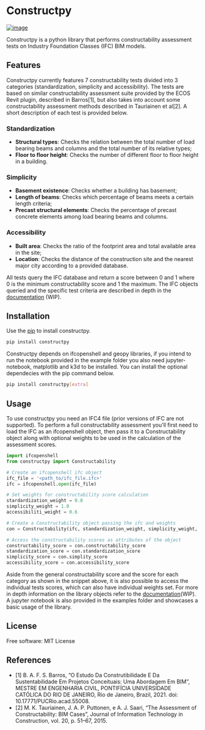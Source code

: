 # Constructpy


[![image](https://img.shields.io/pypi/v/constructpy.svg)](https://pypi.python.org/pypi/constructpy)


Constructpy is a python library that performs constructability assessment tests on Industry Foundation Classes (IFC) BIM models.

## Features

Constructpy currently features 7 constructability tests divided into 3 categories (standardization, simplicity and accessibility). The tests are based on similar constructability assessment suite provided by the ECOS Revit plugin, described in Barros[1], but also takes into account some constructability assessment methods described in Tauriainen et al[2]. A short description of each test is provided below.

### Standardization

- **Structural types**: Checks the relation between the total number of load bearing beams and columns and the total number of its relative types;
- **Floor to floor height**: Checks the number of different floor to floor height in a building.

### Simplicity

- **Basement existence**: Checks whether a building has basement;
- **Length of beams**: Checks which percentage of beams meets a certain length criteria;
- **Precast structural elements**: Checks the percentage of precast concrete elements among load bearing beams and columns.

### Accessibility

- **Built area**: Checks the ratio of the footprint area and total available area in the site;
- **Location**: Checks the distance of the construction site and the nearest major city according to a provided database.

All tests query the IFC database and return a score between 0 and 1 where 0 is the minimum constructability score and 1 the maximum. The IFC objects queried and the specific test criteria are described in depth in the [documentation](https://chrisjesuscj.github.io/constructpy) (WIP).

## Installation

Use the [pip](https://pip.pypa.io/en/stable/) to install constructpy.

```bash
pip install constructpy
```

Constructpy depends on ifcopenshell and geopy libraries, if you intend to run the notebook provided in the example folder you also need jupyter-notebook, matplotlib and k3d to be installed. You can install the optional dependecies with the pip command below.

```bash
pip install constructpy[extra]
```

## Usage

To use constructpy you need an IFC4 file (prior versions of IFC are not supported). To perform a full constructability assessment you'll first need to load the IFC as an ifcopenshell object, then pass it to a Constructability object along with optional weights to be used in the calculation of the assessment scores.

```python
import ifcopenshell
from constructpy import Constructability

# Create an ifcopenshell ifc object
ifc_file = '<path_to/ifc_file.ifc>'
ifc = ifcopenshell.open(ifc_file)

# Set weights for constructability score calculation
stardardization_weight = 0.8
simplicity_weight = 1.0
accessibiliti_weight = 0.6

# Create a Constructability object passing the ifc and weights
con = Constructability(ifc, standardization_weight, simplicity_weight, accessibility_weight)

# Access the constructability scores as attributes of the object
constructability_score = con.constructability_score
standardization_score = con.standardization_score
simplicity_score = con.simplity_score
accessibility_score = con.accessibility_score
```

Aside from the general constructability score and the score for each category as shown in the snippet above, it is also possible to access the individual tests scores, which can also have individual weights set. For more in depth information on the library objects refer to the [documentation](https://chrisjesuscj.github.io/constructpy)(WIP). A jupyter notebook is also provided in the examples folder and showcases a basic usage of the library.

## License

Free software: MIT License

## References

- [1] B. A. F. S. Barros, “O Estudo Da Construtibilidade E Da Sustentabilidade Em Projetos Conceituais: Uma Abordagem Em BIM”, MESTRE EM ENGENHARIA CIVIL, PONTIFÍCIA UNIVERSIDADE CATÓLICA DO RIO DE JANEIRO, Rio de Janeiro, Brazil, 2021. doi: 10.17771/PUCRio.acad.55008.
- [2] M. K. Tauriainen, J. A. P. Puttonen, e A. J. Saari, “The Assessment of Constructability: BIM Cases”, Journal of Information Technology in Construction, vol. 20, p. 51–67, 2015.

